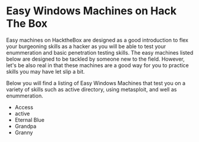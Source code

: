 # Easy Windows Machines on Hack The Box

Easy machines on HacktheBox are designed as a good introduction to flex your burgeoning skills as a hacker as you will be able to test your enummeration and basic penetration
testing skills. The easy machines listed below are designed to be tackled by someone new to the field. However, let's be also real in that these machines are a good way for you
to practice skills you may have let slip a bit.

Below you will find a listing of Easy Windows Machines that test you on a variety of skills such as active directory, using metasploit, and well as enummeration.

- Access
- active
- Eternal Blue
- Grandpa
- Granny